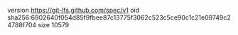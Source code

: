 version https://git-lfs.github.com/spec/v1
oid sha256:6902640f054d85f9fbee87c13775f3062c523c5ce90c1c21e09749c24788f704
size 10579

